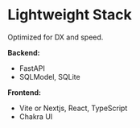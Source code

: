# Lightweight Stack

Optimized for DX and speed.

**Backend:**
* FastAPI
* SQLModel, SQLite

**Frontend:**
* Vite or Nextjs, React, TypeScript
* Chakra UI

